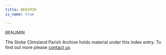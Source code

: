 ```yaml
---
title: BENJMIN
is_name: true

---
```


BENJMIN


The Stoke Climsland Parish Archive holds material under this index entry. To find out more please [contact us](/contact/)
